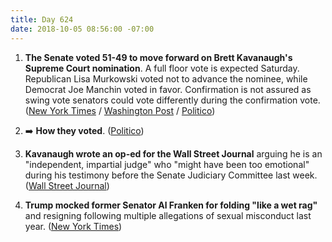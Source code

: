 ```yaml
---
title: Day 624
date: 2018-10-05 08:56:00 -07:00
---
```


1. **The Senate voted 51-49 to move forward on Brett Kavanaugh's Supreme Court nomination**. A full floor vote is expected Saturday. Republican Lisa Murkowski voted not to advance the nominee, while Democrat Joe Manchin voted in favor. Confirmation is not assured as swing vote senators could vote differently during the confirmation vote. ([New York Times](https://www.nytimes.com/2018/10/05/us/politics/brett-kavanaugh-vote-confirmed.html) / [Washington Post](https://www.washingtonpost.com/politics/kavanaugh-vote-hours-before-a-key-test-grassley-says-he-doesnt-know-how-it-will-go/2018/10/05/a71d92ba-c886-11e8-b1ed-1d2d65b86d0c_story.html) / [Politico](https://www.politico.com/story/2018/10/05/kavanaugh-votes-confirmed-872713))

2. ➡️ **How they voted**. ([Politico](https://www.politico.com/interactives/2018/brett-kavanaugh-senate-cloture-vote-count/))

3. **Kavanaugh wrote an op-ed for the Wall Street Journal** arguing he is an "independent, impartial judge" who "might have been too emotional" during his testimony before the Senate Judiciary Committee last week. ([Wall Street Journal](https://www.wsj.com/articles/i-am-an-independent-impartial-judge-1538695822))

4. **Trump mocked former Senator Al Franken for folding "like a wet rag"** and resigning following multiple allegations of sexual misconduct last year. ([New York Times](https://www.nytimes.com/2018/10/04/us/politics/trump-al-franken-minnesota.html))